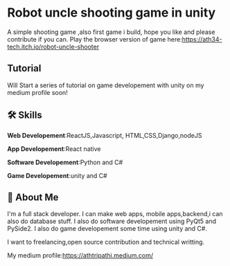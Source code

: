 # Robot uncle shooting game in unity
A simple shooting game ,also first game i build, hope you like and please contribute if you can.
Play the browser version of game here:https://ath34-tech.itch.io/robot-uncle-shooter


## Tutorial

Will Start a series of tutorial on game developement with unity on my medium profile soon!


## 🛠 Skills
**Web Developement**:ReactJS,Javascript, HTML,CSS,Django,nodeJS

**App Developement**:React native

**Software Developement**:Python and C#

**Game Developement**:unity and C#

## 🚀 About Me
I'm a full stack developer. I can make web apps, mobile apps,backend,i can also do database stuff.
I also do software developement using PyQt5 and PySide2.
I also do game developement some time using unity and C#.

I want to freelancing,open source contribution and technical writting.

My medium profile:https://athtripathi.medium.com/
